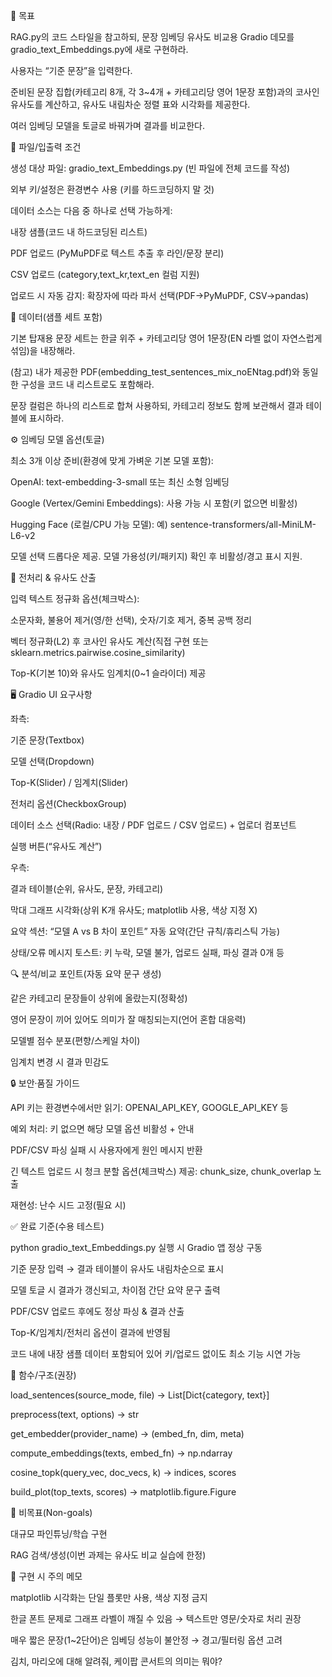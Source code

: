 🎯 목표

RAG.py의 코드 스타일을 참고하되, 문장 임베딩 유사도 비교용 Gradio 데모를 gradio_text_Embeddings.py에 새로 구현하라.

사용자는 “기준 문장”을 입력한다.

준비된 문장 집합(카테고리 8개, 각 3~4개 + 카테고리당 영어 1문장 포함)과의 코사인 유사도를 계산하고, 유사도 내림차순 정렬 표와 시각화를 제공한다.

여러 임베딩 모델을 토글로 바꿔가며 결과를 비교한다.

📂 파일/입출력 조건

생성 대상 파일: gradio_text_Embeddings.py (빈 파일에 전체 코드를 작성)

외부 키/설정은 환경변수 사용 (키를 하드코딩하지 말 것)

데이터 소스는 다음 중 하나로 선택 가능하게:

내장 샘플(코드 내 하드코딩된 리스트)

PDF 업로드 (PyMuPDF로 텍스트 추출 후 라인/문장 분리)

CSV 업로드 (category,text_kr,text_en 컬럼 지원)

업로드 시 자동 감지: 확장자에 따라 파서 선택(PDF→PyMuPDF, CSV→pandas)

🧪 데이터(샘플 세트 포함)

기본 탑재용 문장 세트는 한글 위주 + 카테고리당 영어 1문장(EN 라벨 없이 자연스럽게 섞임)을 내장해라.

(참고) 내가 제공한 PDF(embedding_test_sentences_mix_noENtag.pdf)와 동일한 구성을 코드 내 리스트로도 포함해라.

문장 컬럼은 하나의 리스트로 합쳐 사용하되, 카테고리 정보도 함께 보관해서 결과 테이블에 표시하라.

⚙️ 임베딩 모델 옵션(토글)

최소 3개 이상 준비(환경에 맞게 가벼운 기본 모델 포함):

OpenAI: text-embedding-3-small 또는 최신 소형 임베딩

Google (Vertex/Gemini Embeddings): 사용 가능 시 포함(키 없으면 비활성)

Hugging Face (로컬/CPU 가능 모델): 예) sentence-transformers/all-MiniLM-L6-v2

모델 선택 드롭다운 제공. 모델 가용성(키/패키지) 확인 후 비활성/경고 표시 지원.

🧮 전처리 & 유사도 산출

입력 텍스트 정규화 옵션(체크박스):

소문자화, 불용어 제거(영/한 선택), 숫자/기호 제거, 중복 공백 정리

벡터 정규화(L2) 후 코사인 유사도 계산(직접 구현 또는 sklearn.metrics.pairwise.cosine_similarity)

Top-K(기본 10)와 유사도 임계치(0~1 슬라이더) 제공

🖥️ Gradio UI 요구사항

좌측:

기준 문장(Textbox)

모델 선택(Dropdown)

Top-K(Slider) / 임계치(Slider)

전처리 옵션(CheckboxGroup)

데이터 소스 선택(Radio: 내장 / PDF 업로드 / CSV 업로드) + 업로더 컴포넌트

실행 버튼(“유사도 계산”)

우측:

결과 테이블(순위, 유사도, 문장, 카테고리)

막대 그래프 시각화(상위 K개 유사도; matplotlib 사용, 색상 지정 X)

요약 섹션: “모델 A vs B 차이 포인트” 자동 요약(간단 규칙/휴리스틱 가능)

상태/오류 메시지 토스트: 키 누락, 모델 불가, 업로드 실패, 파싱 결과 0개 등

🔍 분석/비교 포인트(자동 요약 문구 생성)

같은 카테고리 문장들이 상위에 올랐는지(정확성)

영어 문장이 끼어 있어도 의미가 잘 매칭되는지(언어 혼합 대응력)

모델별 점수 분포(편향/스케일 차이)

임계치 변경 시 결과 민감도

🔒 보안·품질 가이드

API 키는 환경변수에서만 읽기: OPENAI_API_KEY, GOOGLE_API_KEY 등

예외 처리: 키 없으면 해당 모델 옵션 비활성 + 안내

PDF/CSV 파싱 실패 시 사용자에게 원인 메시지 반환

긴 텍스트 업로드 시 청크 분할 옵션(체크박스) 제공: chunk_size, chunk_overlap 노출

재현성: 난수 시드 고정(필요 시)

✅ 완료 기준(수용 테스트)

 python gradio_text_Embeddings.py 실행 시 Gradio 앱 정상 구동

 기준 문장 입력 → 결과 테이블이 유사도 내림차순으로 표시

 모델 토글 시 결과가 갱신되고, 차이점 간단 요약 문구 출력

 PDF/CSV 업로드 후에도 정상 파싱 & 결과 산출

 Top-K/임계치/전처리 옵션이 결과에 반영됨

 코드 내에 내장 샘플 데이터 포함되어 있어 키/업로드 없이도 최소 기능 시연 가능

🧩 함수/구조(권장)

load_sentences(source_mode, file) → List[Dict{category, text}]

preprocess(text, options) → str

get_embedder(provider_name) → (embed_fn, dim, meta)

compute_embeddings(texts, embed_fn) → np.ndarray

cosine_topk(query_vec, doc_vecs, k) → indices, scores

build_plot(top_texts, scores) → matplotlib.figure.Figure

🚫 비목표(Non-goals)

대규모 파인튜닝/학습 구현

RAG 검색/생성(이번 과제는 유사도 비교 실습에 한정)

📝 구현 시 주의 메모

matplotlib 시각화는 단일 플롯만 사용, 색상 지정 금지

한글 폰트 문제로 그래프 라벨이 깨질 수 있음 → 텍스트만 영문/숫자로 처리 권장

매우 짧은 문장(1~2단어)은 임베딩 성능이 불안정 → 경고/필터링 옵션 고려

김치, 마리오에 대해 알려줘, 케이팝 콘서트의 의미는 뭐야?